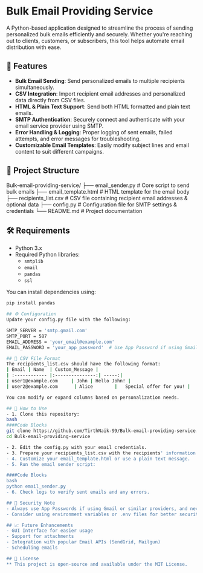 # Bulk Email Providing Service

A Python-based application designed to streamline the process of sending personalized bulk emails efficiently and securely. Whether you're reaching out to clients, customers, or subscribers, this tool helps automate email distribution with ease.

## 🚀 Features

- **Bulk Email Sending**: Send personalized emails to multiple recipients simultaneously.
- **CSV Integration**: Import recipient email addresses and personalized data directly from CSV files.
- **HTML & Plain Text Support**: Send both HTML formatted and plain text emails.
- **SMTP Authentication**: Securely connect and authenticate with your email service provider using SMTP.
- **Error Handling & Logging**: Proper logging of sent emails, failed attempts, and error messages for troubleshooting.
- **Customizable Email Templates**: Easily modify subject lines and email content to suit different campaigns.

## 📂 Project Structure

Bulk-email-providing-service/ ├── email_sender.py # Core script to send bulk emails ├── email_template.html # HTML template for the email body ├── recipients_list.csv # CSV file containing recipient email addresses & optional data ├── config.py # Configuration file for SMTP settings & credentials └── README.md # Project documentation


## 🛠️ Requirements

- Python 3.x
- Required Python libraries:
  - `smtplib`
  - `email`
  - `pandas`
  - `ssl`
  
You can install dependencies using:

```bash
pip install pandas

## ⚙️ Configuration
Update your config.py file with the following:

SMTP_SERVER = 'smtp.gmail.com'
SMTP_PORT = 587
EMAIL_ADDRESS = 'your_email@example.com'
EMAIL_PASSWORD = 'your_app_password'  # Use App Password if using Gmail

## 📄 CSV File Format
The recipients_list.csv should have the following format:
| Email | Name  | Custom_Message |
| :------------ |:---------------:| -----:|
| user1@example.com     | John | Hello John! |
| user2@example.com      | Alice        |   Special offer for you! |

You can modify or expand columns based on personalization needs.

## 📨 How to Use
- 1. Clone this repository:
bash
####Code Blocks
git clone https://github.com/TirthNaik-99/Bulk-email-providing-service.git
cd Bulk-email-providing-service

- 2. Edit the config.py with your email credentials.
- 3. Prepare your recipients_list.csv with the recipients' information.
- 4. Customize your email_template.html or use a plain text message.
- 5. Run the email sender script:

####Code Blocks
bash
python email_sender.py
- 6. Check logs to verify sent emails and any errors.

## 🔐 Security Note
- Always use App Passwords if using Gmail or similar providers, and never hardcode sensitive information in public repositories.
- Consider using environment variables or .env files for better security.

## 📈 Future Enhancements
- GUI Interface for easier usage
- Support for attachments
- Integration with popular Email APIs (SendGrid, Mailgun)
- Scheduling emails

## 📄 License
** This project is open-source and available under the MIT License.
